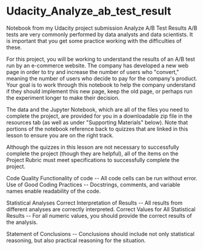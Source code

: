 # Udacity_Analyze_ab_test_result
Notebook from my Udacity project submission
Analyze A/B Test Results
A/B tests are very commonly performed by data analysts and data scientists. It is important that you get some practice working with the difficulties of these.

For this project, you will be working to understand the results of an A/B test run by an e-commerce website. The company has developed a new web page in order to try and increase the number of users who "convert," meaning the number of users who decide to pay for the company's product. Your goal is to work through this notebook to help the company understand if they should implement this new page, keep the old page, or perhaps run the experiment longer to make their decision.

The data and the Jupyter Notebook, which are all of the files you need to complete the project, are provided for you in a downloadable zip file in the resources tab (as well as under "Supporting Materials" below). Note that portions of the notebook reference back to quizzes that are linked in this lesson to ensure you are on the right track.

Although the quizzes in this lesson are not necessary to successfully complete the project (though they are helpful), all of the items on the Project Rubric must meet specifications to successfully complete the project.

Code Quality
Functionality of code
-- All code cells can be run without error.
Use of Good Coding Practices
-- Docstrings, comments, and variable names enable readability of the code.

Statistical Analyses
Correct Interpretation of Results
-- All results from different analyses are correctly interpreted.
Correct Values for All Statistical Results
-- For all numeric values, you should provide the correct results of the analysis.

Statement of Conclusions
-- Conclusions should include not only statistical reasoning, but also practical reasoning for the situation.
